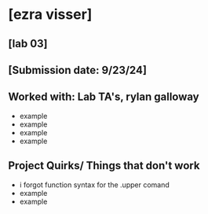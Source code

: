 # [ezra visser]
## [lab 03]
## [Submission date: 9/23/24]
## Worked with: Lab TA's, rylan galloway
* example
* example
* example
* example
## Project Quirks/ Things that don't work
* i forgot function syntax for the .upper comand
* example
* example
